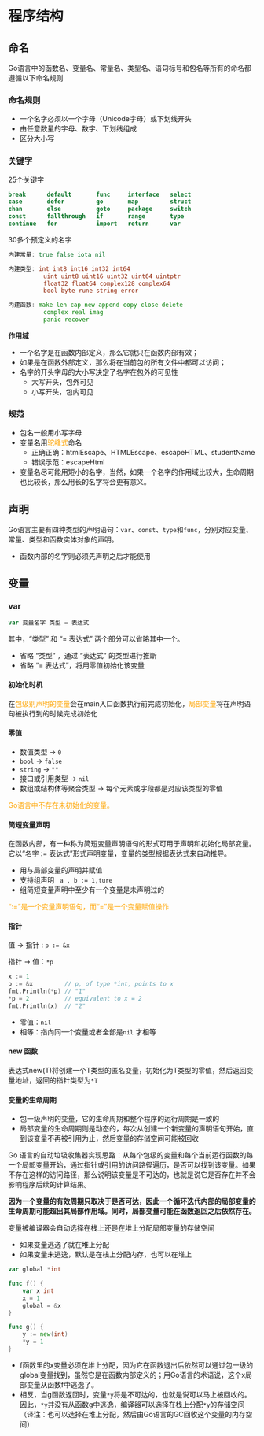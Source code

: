 # 程序结构

## 命名

Go语言中的函数名、变量名、常量名、类型名、语句标号和包名等所有的命名都遵循以下命名规则

### 命名规则

- 一个名字必须以一个字母（Unicode字母）或下划线开头
- 由任意数量的字母、数字、下划线组成
- 区分大小写

### 关键字

25个关键字

```go
break      default       func     interface   select
case       defer         go       map         struct
chan       else          goto     package     switch
const      fallthrough   if       range       type
continue   for           import   return      var
```

30多个预定义的名字

```go
内建常量: true false iota nil

内建类型: int int8 int16 int32 int64
          uint uint8 uint16 uint32 uint64 uintptr
          float32 float64 complex128 complex64
          bool byte rune string error

内建函数: make len cap new append copy close delete
          complex real imag
          panic recover
```

**作用域**

- 一个名字是在函数内部定义，那么它就只在函数内部有效；
- 如果是在函数外部定义，那么将在当前包的所有文件中都可以访问；
- 名字的开头字母的大小写决定了名字在包外的可见性
  - 大写开头，包外可见
  - 小写开头，包内可见

### 规范

- 包名一般用小写字母
- 变量名用<font color='orange'>驼峰式</font>命名
  - 正确正确：htmlEscape、HTMLEscape、escapeHTML、studentName
  - 错误示范：escapeHtml
- 变量名尽可能用短小的名字，当然，如果一个名字的作用域比较大，生命周期也比较长，那么用长的名字将会更有意义。

## 声明

Go语言主要有四种类型的声明语句：`var`、`const`、`type`和`func`，分别对应变量、常量、类型和函数实体对象的声明。

- 函数内部的名字则必须先声明之后才能使用

## 变量

### var

```go
var 变量名字 类型 = 表达式
```

其中，“类型” 和 “= 表达式” 两个部分可以省略其中一个。

- 省略 “类型” ，通过 “表达式” 的类型进行推断
- 省略 “= 表达式”，将用零值初始化该变量

#### 初始化时机

在<font color='orange'>包级别声明的变量</font>会在main入口函数执行前完成初始化，<font color='orange'>局部变量</font>将在声明语句被执行到的时候完成初始化

#### 零值

- 数值类型 -> `0`
- `bool` ->  `false`
- `string` ->  `""`
- 接口或引用类型  -> `nil`
- 数组或结构体等聚合类型 -> 每个元素或字段都是对应该类型的零值

<font color='orange'>Go语言中不存在未初始化的变量。</font>

#### 简短变量声明

在函数内部，有一种称为简短变量声明语句的形式可用于声明和初始化局部变量。它以“名字 := 表达式”形式声明变量，变量的类型根据表达式来自动推导。

- 用与局部变量的声明并赋值
- 支持组声明 ` a , b := 1,ture`
- 组简短变量声明中至少有一个变量是未声明过的

<font color='orange'>“:=”是一个变量声明语句，而“=”是一个变量赋值操作</font>

#### 指针

值 -> 指针 : `p := &x`

指针 -> 值：`*p`

```go
x := 1
p := &x         // p, of type *int, points to x
fmt.Println(*p) // "1"
*p = 2          // equivalent to x = 2
fmt.Println(x)  // "2"
```

- 零值：`nil`
- 相等：指向同一个变量或者全部是`nil` 才相等

#### new 函数

表达式new(T)将创建一个T类型的匿名变量，初始化为T类型的零值，然后返回变量地址，返回的指针类型为`*T`

#### 变量的生命周期

- 包一级声明的变量，它的生命周期和整个程序的运行周期是一致的
- 局部变量的生命周期则是动态的，每次从创建一个新变量的声明语句开始，直到该变量不再被引用为止，然后变量的存储空间可能被回收

Go 语言的自动垃圾收集器实现思路：从每个包级的变量和每个当前运行函数的每一个局部变量开始，通过指针或引用的访问路径遍历，是否可以找到该变量。如果不存在这样的访问路径，那么说明该变量是不可达的，也就是说它是否存在并不会影响程序后续的计算结果。

**因为一个变量的有效周期只取决于是否可达，因此一个循环迭代内部的局部变量的生命周期可能超出其局部作用域。同时，局部变量可能在函数返回之后依然存在。**

变量被编译器会自动选择在栈上还是在堆上分配局部变量的存储空间

- 如果变量逃逸了就在堆上分配
- 如果变量未逃逸，默认是在栈上分配内存，也可以在堆上

```go
var global *int

func f() {
    var x int
    x = 1
    global = &x
}

func g() {
    y := new(int)
    *y = 1
}
```

- f函数里的x变量必须在堆上分配，因为它在函数退出后依然可以通过包一级的global变量找到，虽然它是在函数内部定义的；用Go语言的术语说，这个x局部变量从函数f中逃逸了。
- 相反，当g函数返回时，变量`*y`将是不可达的，也就是说可以马上被回收的。因此，`*y`并没有从函数g中逃逸，编译器可以选择在栈上分配`*y`的存储空间（译注：也可以选择在堆上分配，然后由Go语言的GC回收这个变量的内存空间）













